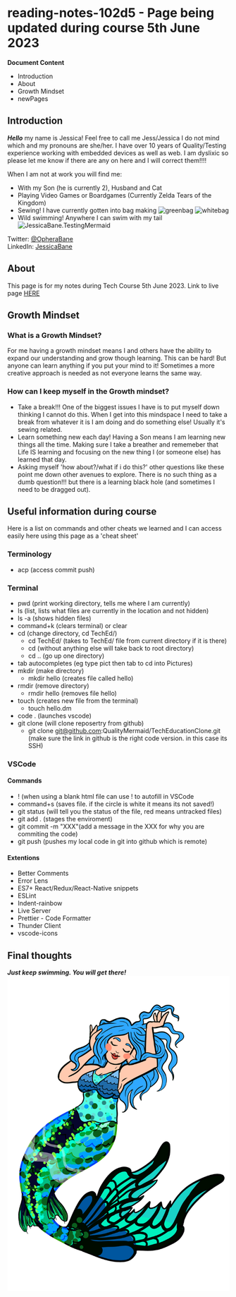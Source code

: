 # reading-notes-102d5 - Page being updated during course 5th June 2023

**Document Content**

- Introduction
- About
- Growth Mindset
- newPages

## Introduction

***Hello*** my name is Jessica! Feel free to call me Jess/Jessica I do not mind which and my pronouns are she/her.
I have over 10 years of Quality/Testing experience working with embedded devices as well as web.
I am dyslixic so please let me know if there are any on here and I will correct them!!!!

When I am not at work you will find me:
- With my Son (he is currently 2), Husband and Cat
- Playing Video Games or Boardgames (Currently Zelda Tears of the Kingdom)
- Sewing! I have currently gotten into bag making
![greenbag](20230525_164152.jpg) ![whitebag](20230528_204011.jpg)
- Wild swimming! Anywhere I can swim with my tail
![JessicaBane.TestingMermaid](https://pbs.twimg.com/profile_banners/2798096399/1566222131/1500x500)

Twitter: [@OpheraBane](https://twitter.com/OpheraBane)  
LinkedIn: [JessicaBane](https://www.linkedin.com/in/jessica-bane-testing-mermaid/)

## About

This page is for my notes during Tech Course 5th June 2023.
Link to live page [HERE](https://qualitymermaid.github.io/reading-notes-102db5/)

## Growth Mindset  

### What is a Growth Mindset?

For me having a growth mindset means I and others have the ability to expand our understanding and grow though learning. This can be hard! But anyone can learn anything if you put your mind to it! Sometimes a more creative approach is needed as not everyone learns the same way.

### How can I keep myself in the Growth mindset?

- Take a break!!! One of the biggest issues I have is to put myself down thinking I cannot do this. When I get into this mindspace I need to take a break from whatever it is I am doing and do something else! Usually it's sewing related.
- Learn something new each day! Having a Son means I am learning new things all the time. Making sure I take a breather and rememeber that Life IS learning and focusing on the new thing I (or someone else) has learned that day. 
- Asking myself 'how about?/what if i do this?' other questions like these point me down other avenues to explore. There is no such thing as a dumb question!!! but there is a learning black hole (and sometimes I need to be dragged out).

## Useful information during course
Here is a list on commands and other cheats we learned and I can access easily here using this page as a 'cheat sheet'

### Terminology 
- acp (access commit push)

### Terminal
- pwd (print working directory, tells me where I am currently)
- ls (list, lists what files are currently in the location and not hidden)
- ls -a (shows hidden files)
- command+k (clears terminal) or clear
- cd (change directory, cd TechEd/)
  - cd TechEd/ (takes to TechEd/ file from current directory if it is there)
  - cd (without anything else will take back to root directory)
  - cd .. (go up one directory)
- tab autocompletes (eg type pict then tab to cd into Pictures)
- mkdir (make directory)
  - mkdir hello (creates file called hello)
- rmdir (remove directory)
  - rmdir hello (removes file hello)
- touch (creates new file from the terminal) 
  - touch hello.dm
- code . (launches vscode)
- git clone (will clone reposertry from github)
  - git clone git@github.com:QualityMermaid/TechEducationClone.git (make sure the link in github is the right code version. in this case its SSH)

### VSCode 

#### Commands
- ! (when using a blank html file can use ! to autofill in VSCode
- command+s (saves file. if the circle is white it means its not saved!)
- git status (will tell you the status of the file, red means untracked files)
- git add . (stages the enviroment)
- git commit -m "XXX"(add a message in the XXX for why you are commiting the code)
- git push (pushes my local code in git into github which is remote)

#### Extentions
- Better Comments
- Error Lens
- ES7+ React/Redux/React-Native snippets
- ESLint
- Indent-rainbow
- Live Server
- Prettier - Code Formatter
- Thunder Client
- vscode-icons

## Final thoughts

***Just keep swimming. You will get there!***
![QualityMermaid image](OpheraMermaid.png)

